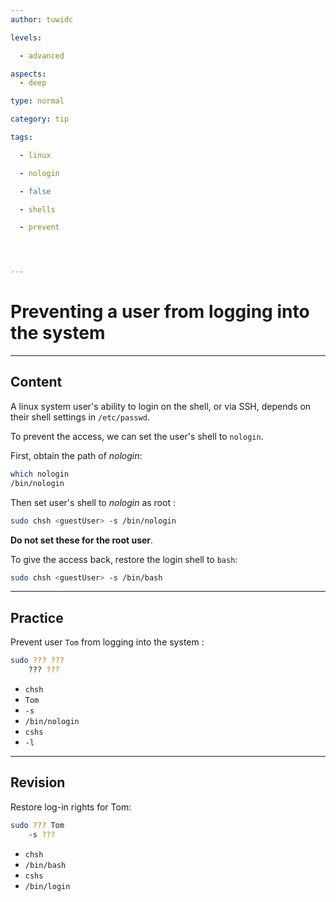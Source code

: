 ```yaml
---
author: tuwidc

levels:

  - advanced

aspects:
  - deep

type: normal

category: tip

tags:

  - linux

  - nologin

  - false

  - shells

  - prevent




---
```


# Preventing a user from logging into the system

---
## Content

A linux system user's ability to login on the shell, or via SSH, depends on their shell settings in `/etc/passwd`.

To prevent the access, we can set the user's shell to `nologin`.

First, obtain the path of *nologin*:
```bash
which nologin
/bin/nologin
```
Then set user's shell to *nologin* as root :
```bash
sudo chsh <guestUser> -s /bin/nologin
```

**Do not set these for the root user**.

To give the access back, restore the login shell to `bash`:
```bash
sudo chsh <guestUser> -s /bin/bash 
```

---
## Practice

Prevent user `Tom`  from logging into the system :
```bash
sudo ??? ??? 
    ??? ???
```

* `chsh`
* `Tom`
* `-s`
* `/bin/nologin`
* `cshs`
* `-l`

---
## Revision

Restore log-in rights for Tom:
```bash
sudo ??? Tom 
    -s ???
```

* `chsh`
* `/bin/bash`
* `cshs`
* `/bin/login`

 
 
